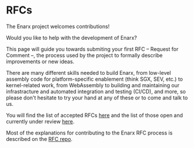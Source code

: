 # RFCs
The Enarx project welcomes contributions!

Would you like to help with the development of Enarx?

This page will guide you towards submiting your first RFC – Request for Comment
–, the process used by the project to formally describe improvements or new
ideas.

There are many different skills needed to build Enarx, from low-level assembly
code for platform-specific enablement (think SGX, SEV, etc.) to kernel-related 
work, from WebAssembly to building and maintaining our infrastracture and automated
integration and testing (CI/CD), and more, so please don't hesitate to try your
hand at any of these or to come and talk to us.

You will find the list of accepted RFCs
[here](https://github.com/enarx/rfcs/blob/main/index.md) and the list of those
open and currently under review [here](https://github.com/enarx/rfcs/pulls).

Most of the explanations for contributing to the Enarx RFC process is described
on the [RFC repo](https://github.com/enarx/rfcs).